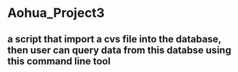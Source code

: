 # Aohua_Project3
## a script that import a cvs file into the database, then user can query data from this databse using this command line tool
